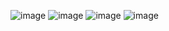 ![image](https://github.com/riskalaluna/Tugas10_20220140176/assets/127090285/f59a9a85-1cfd-4af3-a743-c180e8d15623)
![image](https://github.com/riskalaluna/Tugas10_20220140176/assets/127090285/44b622c0-76cc-48a9-b8c3-1ad55332f8f6)
![image](https://github.com/riskalaluna/Tugas10_20220140176/assets/127090285/bae5829c-bd83-4eee-883e-d1a412b3f2a8)
![image](https://github.com/riskalaluna/Tugas10_20220140176/assets/127090285/9caaf569-468b-4b93-b8ea-e82f2ab0c7f1)
